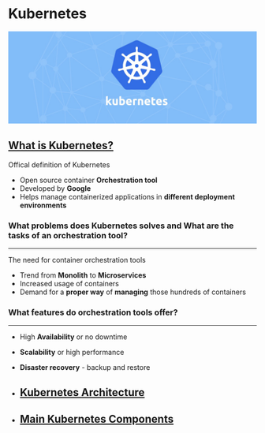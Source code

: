 ﻿# Kubernetes

![Kubernetes logo](./k8s-images/k8s-logo.jpeg)

## __[What is Kubernetes?](https://kubernetes.io/docs/concepts/overview/what-is-kubernetes/)__

Offical definition of Kubernetes

- Open source container **Orchestration tool**
- Developed by **Google**
- Helps manage containerized applications in **different deployment environments**


### What problems does **Kubernetes solves** and What are the **tasks** of an orchestration tool?
---

The need for container orchestration tools

- Trend from **Monolith** to **Microservices**
- Increased usage of containers
- Demand for a **proper way** of **managing** those hundreds of containers


### What features do orchestration tools offer?
---
- High **Availability** or no downtime
- **Scalability** or high performance
- **Disaster recovery** - backup and restore


- ## [__Kubernetes Architecture__](./Kubernetes_Architecture/README.md)
- ## [__Main Kubernetes Components__](./main-kubernetes-components/README.md)
